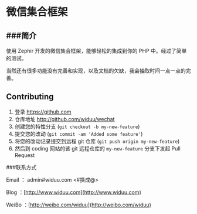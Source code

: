 # 微信集合框架 

###简介
---

使用 Zephir 开发的微信集合框架，能够轻松的集成到你的 PHP 中。经过了简单的测试。


当然还有很多功能没有完善和实现，以及文档的欠缺，我会抽取时间一点一点的完善。

## Contributing

1. 登录 <https://github.com>
2. 仓库地址 <http://github.com/widuu/wechat>
3. 创建您的特性分支 (`git checkout -b my-new-feature`)
4. 提交您的改动 (`git commit -am 'Added some feature'`)
5. 将您的改动记录提交到远程 git 仓库 (`git push origin my-new-feature`)
6. 然后到 coding 网站的该 git 远程仓库的 `my-new-feature` 分支下发起 Pull Request



###联系方式

Email ： admin#widuu.com <#换成@>

Blog  ：[http://www.widuu.com](http://www.widuu.com)

WeiBo ：[http://weibo.com/widuu](http://weibo.com/widuu)

